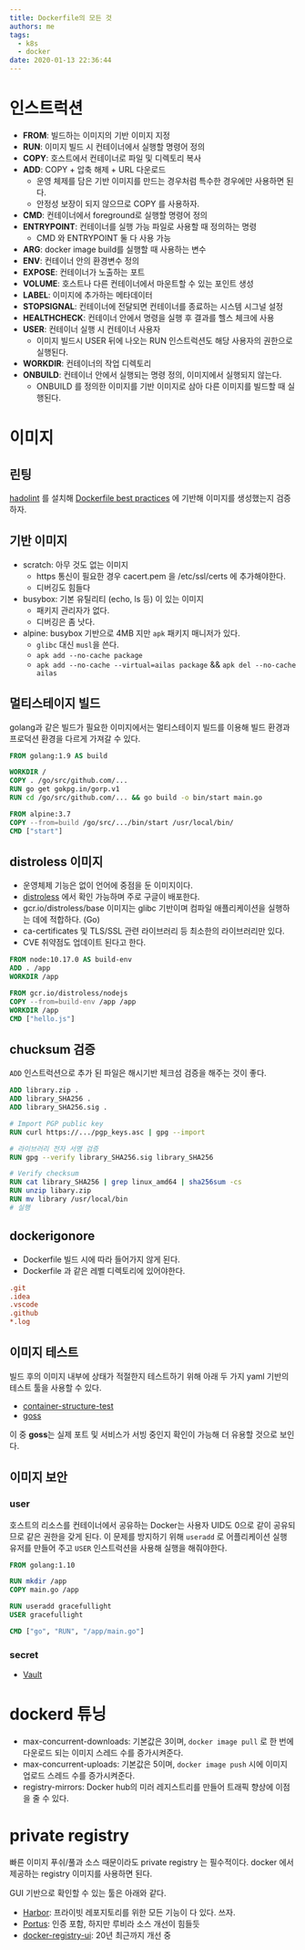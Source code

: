 ```yaml
---
title: Dockerfile의 모든 것
authors: me
tags:
  - k8s
  - docker
date: 2020-01-13 22:36:44
---
```


# 인스트럭션

- **FROM**: 빌드하는 이미지의 기반 이미지 지정
- **RUN**: 이미지 빌드 시 컨테이너에서 실행할 명령어 정의
- **COPY**: 호스트에서 컨테이너로 파일 및 디렉토리 복사
- **ADD**: COPY + 압축 해제 + URL 다운로드
  - 운영 체제를 담은 기반 이미지를 만드는 경우처럼 특수한 경우에만 사용하면 된다.
  - 안정성 보장이 되지 않으므로 COPY 를 사용하자.
- **CMD**: 컨테이너에서 foreground로 실행할 명령어 정의
- **ENTRYPOINT**: 컨테이너를 실행 가능 파일로 사용할 때 정의하는 명령
  - CMD 와 ENTRYPOINT 둘 다 사용 가능
- **ARG**: docker image build를 실행할 때 사용하는 변수
- **ENV**: 컨테이너 안의 환경변수 정의
- **EXPOSE**: 컨테이너가 노출하는 포트
- **VOLUME**: 호스트나 다른 컨테이너에서 마운트할 수 있는 포인트 생성
- **LABEL**: 이미지에 추가하는 메타데이터
- **STOPSIGNAL**: 컨테이너에 전달되면 컨테이너를 종료하는 시스템 시그널 설정
- **HEALTHCHECK**: 컨테이너 안에서 명령을 실행 후 결과를 헬스 체크에 사용
- **USER**: 컨테이너 실행 시 컨테이너 사용자
  - 이미지 빌드시 USER 뒤에 나오는 RUN 인스트럭션도 해당 사용자의 권한으로 실행된다.
- **WORKDIR**: 컨테이너의 작업 디렉토리
- **ONBUILD**: 컨테이너 안에서 실행되는 명령 정의, 이미지에서 실행되지 않는다.
  - ONBUILD 를 정의한 이미지를 기반 이미지로 삼아 다른 이미지를 빌드할 때 실행된다.

# 이미지

## 린팅

[hadolint](https://github.com/hadolint/hadolint) 를 설치해 [Dockerfile best practices](https://docs.docker.com/develop/develop-images/dockerfile_best-practices/) 에 기반해 이미지를 생성했는지 검증하자.

## 기반 이미지

- scratch: 아무 것도 없는 이미지
  - https 통신이 필요한 경우 cacert.pem 을 /etc/ssl/certs 에 추가해야한다.
  - 디버깅도 힘들다
- busybox: 기본 유틸리티 (echo, ls 등) 이 있는 이미지
  - 패키지 관리자가 없다.
  - 디버깅은 좀 낫다.
- alpine: busybox 기반으로 4MB 지만 `apk` 패키지 매니저가 있다.
  - `glibc` 대신 `musl`을 쓴다.
  - `apk add --no-cache package`
  - `apk add --no-cache --virtual=ailas package` && `apk del --no-cache ailas`

## 멀티스테이지 빌드

golang과 같은 빌드가 필요한 이미지에서는 멀티스테이지 빌드를 이용해 빌드 환경과 프로덕션 환경을 다르게 가져갈 수 있다.

```dockerfile
FROM golang:1.9 AS build

WORKDIR /
COPY . /go/src/github.com/...
RUN go get gokpg.in/gorp.v1
RUN cd /go/src/github.com/... && go build -o bin/start main.go

FROM alpine:3.7
COPY --from=build /go/src/.../bin/start /usr/local/bin/
CMD ["start"]
```

## distroless 이미지

- 운영체제 기능은 없이 언어에 중점을 둔 이미지이다.
- [distroless](https://github.com/GoogleContainerTools/distroless) 에서 확인 가능하며 주로 구글이 배포한다.
- gcr.io/distroless/base 이미지는 glibc 기반이며 컴파일 애플리케이션을 실행하는 데에 적합하다. (Go)
- ca-certificates 및 TLS/SSL 관련 라이브러리 등 최소한의 라이브러리만 있다.
- CVE 취약점도 업데이트 된다고 한다.

```dockerfile
FROM node:10.17.0 AS build-env
ADD . /app
WORKDIR /app

FROM gcr.io/distroless/nodejs
COPY --from=build-env /app /app
WORKDIR /app
CMD ["hello.js"]
```

## chucksum 검증

`ADD` 인스트럭션으로 추가 된 파일은 해시기반 체크섬 검증을 해주는 것이 좋다.

```dockerfile
ADD library.zip .
ADD library_SHA256 .
ADD library_SHA256.sig .

# Import PGP public key
RUN curl https://.../pgp_keys.asc | gpg --import

# 라이브러리 전자 서명 검증
RUN gpg --verify library_SHA256.sig library_SHA256

# Verify checksum
RUN cat library_SHA256 | grep linux_amd64 | sha256sum -cs
RUN unzip libary.zip
RUN mv library /usr/local/bin
# 실행
```

## dockerigonore

- Dockerfile 빌드 시에 따라 들어가지 않게 된다.
- Dockerfile 과 같은 레벨 디렉토리에 있어야한다.

```ini title=".dockerignore"
.git
.idea
.vscode
.github
*.log
```

## 이미지 테스트

빌드 후의 이미지 내부에 상태가 적절한지 테스트하기 위해 아래 두 가지 yaml 기반의 테스트 툴을 사용할 수 있다.

- [container-structure-test](https://github.com/GoogleContainerTools/container-structure-test)
- [goss](https://github.com/aelsabbahy/goss)

이 중 **goss**는 실제 포트 및 서비스가 서빙 중인지 확인이 가능해 더 유용할 것으로 보인다.

## 이미지 보안

### user

호스트의 리소스를 컨테이너에서 공유하는 Docker는 사용자 UID도 0으로 같이 공유되므로 같은 권한을 갖게 된다.
이 문제를 방지하기 위해 `useradd` 로 어플리케이션 실행 유저를 만들어 주고 `USER` 인스트럭션을 사용해 실행을 해줘야한다.

```dockerfile
FROM golang:1.10

RUN mkdir /app
COPY main.go /app

RUN useradd gracefullight
USER gracefullight

CMD ["go", "RUN", "/app/main.go"]
```

### secret

- [Vault](https://www.vaultproject.io/docs/install/)

# dockerd 튜닝

- max-concurrent-downloads: 기본값은 3이며, `docker image pull` 로 한 번에 다운로드 되는 이미지 스레드 수를 증가시켜준다.
- max-concurrent-uploads: 기본값은 5이며, `docker image push` 시에 이미지 업로드 스레드 수를 증가시켜준다.
- registry-mirrors: Docker hub의 미러 레지스트리를 만들어 트래픽 향상에 이점을 줄 수 있다.

# private registry

빠른 이미지 푸쉬/풀과 소스 때문이라도 private registry 는 필수적이다.
docker 에서 제공하는 registry 이미지를 사용하면 된다.

GUI 기반으로 확인할 수 있는 툴은 아래와 같다.

- [Harbor](https://github.com/goharbor/harbor): 프라이빗 레포지토리를 위한 모든 기능이 다 있다. 쓰자.
- [Portus](https://github.com/SUSE/Portus): 인증 포함, 하지만 루비라 소스 개선이 힘들듯
- [docker-registry-ui](https://github.com/Joxit/docker-registry-ui): 20년 최근까지 개선 중
